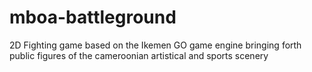 # mboa-battleground
2D Fighting game based on the Ikemen GO game engine bringing forth public figures of the cameroonian artistical and sports scenery
